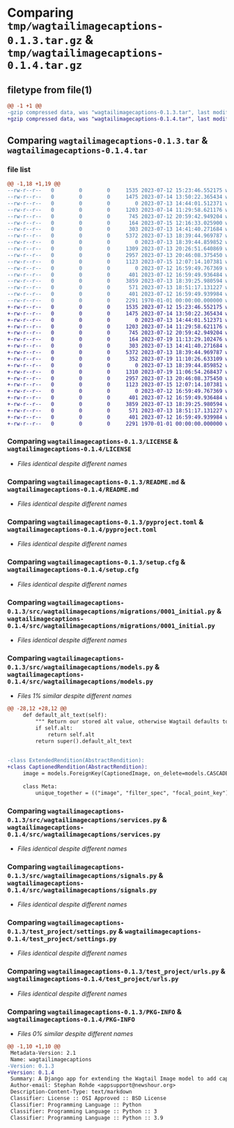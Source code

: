 # Comparing `tmp/wagtailimagecaptions-0.1.3.tar.gz` & `tmp/wagtailimagecaptions-0.1.4.tar.gz`

## filetype from file(1)

```diff
@@ -1 +1 @@
-gzip compressed data, was "wagtailimagecaptions-0.1.3.tar", last modified: Fri Jan  1 00:00:00 2016, max compression
+gzip compressed data, was "wagtailimagecaptions-0.1.4.tar", last modified: Fri Jan  1 00:00:00 2016, max compression
```

## Comparing `wagtailimagecaptions-0.1.3.tar` & `wagtailimagecaptions-0.1.4.tar`

### file list

```diff
@@ -1,18 +1,19 @@
--rw-r--r--   0        0        0     1535 2023-07-12 15:23:46.552175 wagtailimagecaptions-0.1.3/LICENSE
--rw-r--r--   0        0        0     1475 2023-07-14 13:50:22.365434 wagtailimagecaptions-0.1.3/README.md
--rw-r--r--   0        0        0        0 2023-07-13 14:44:01.512371 wagtailimagecaptions-0.1.3/media/.gitkeep
--rw-r--r--   0        0        0     1203 2023-07-14 11:29:58.621176 wagtailimagecaptions-0.1.3/pyproject.toml
--rw-r--r--   0        0        0      745 2023-07-12 20:59:42.949204 wagtailimagecaptions-0.1.3/setup.cfg
--rw-r--r--   0        0        0      164 2023-07-15 12:16:33.025900 wagtailimagecaptions-0.1.3/src/wagtailimagecaptions/__init__.py
--rw-r--r--   0        0        0      303 2023-07-13 14:41:40.271684 wagtailimagecaptions-0.1.3/src/wagtailimagecaptions/apps.py
--rw-r--r--   0        0        0     5372 2023-07-13 18:39:44.969787 wagtailimagecaptions-0.1.3/src/wagtailimagecaptions/migrations/0001_initial.py
--rw-r--r--   0        0        0        0 2023-07-13 18:39:44.859852 wagtailimagecaptions-0.1.3/src/wagtailimagecaptions/migrations/__init__.py
--rw-r--r--   0        0        0     1309 2023-07-13 20:26:51.640869 wagtailimagecaptions-0.1.3/src/wagtailimagecaptions/models.py
--rw-r--r--   0        0        0     2957 2023-07-13 20:46:08.375450 wagtailimagecaptions-0.1.3/src/wagtailimagecaptions/services.py
--rw-r--r--   0        0        0     1123 2023-07-15 12:07:14.107381 wagtailimagecaptions-0.1.3/src/wagtailimagecaptions/signals.py
--rw-r--r--   0        0        0        0 2023-07-12 16:59:49.767369 wagtailimagecaptions-0.1.3/test_project/__init__.py
--rw-r--r--   0        0        0      401 2023-07-12 16:59:49.936484 wagtailimagecaptions-0.1.3/test_project/asgi.py
--rw-r--r--   0        0        0     3859 2023-07-13 18:39:25.980594 wagtailimagecaptions-0.1.3/test_project/settings.py
--rw-r--r--   0        0        0      571 2023-07-13 18:51:17.131227 wagtailimagecaptions-0.1.3/test_project/urls.py
--rw-r--r--   0        0        0      401 2023-07-12 16:59:49.939984 wagtailimagecaptions-0.1.3/test_project/wsgi.py
--rw-r--r--   0        0        0     2291 1970-01-01 00:00:00.000000 wagtailimagecaptions-0.1.3/PKG-INFO
+-rw-r--r--   0        0        0     1535 2023-07-12 15:23:46.552175 wagtailimagecaptions-0.1.4/LICENSE
+-rw-r--r--   0        0        0     1475 2023-07-14 13:50:22.365434 wagtailimagecaptions-0.1.4/README.md
+-rw-r--r--   0        0        0        0 2023-07-13 14:44:01.512371 wagtailimagecaptions-0.1.4/media/.gitkeep
+-rw-r--r--   0        0        0     1203 2023-07-14 11:29:58.621176 wagtailimagecaptions-0.1.4/pyproject.toml
+-rw-r--r--   0        0        0      745 2023-07-12 20:59:42.949204 wagtailimagecaptions-0.1.4/setup.cfg
+-rw-r--r--   0        0        0      164 2023-07-19 11:13:29.102476 wagtailimagecaptions-0.1.4/src/wagtailimagecaptions/__init__.py
+-rw-r--r--   0        0        0      303 2023-07-13 14:41:40.271684 wagtailimagecaptions-0.1.4/src/wagtailimagecaptions/apps.py
+-rw-r--r--   0        0        0     5372 2023-07-13 18:39:44.969787 wagtailimagecaptions-0.1.4/src/wagtailimagecaptions/migrations/0001_initial.py
+-rw-r--r--   0        0        0      352 2023-07-19 11:10:26.633109 wagtailimagecaptions-0.1.4/src/wagtailimagecaptions/migrations/0002_rename_extendedrendition_captionedrendition.py
+-rw-r--r--   0        0        0        0 2023-07-13 18:39:44.859852 wagtailimagecaptions-0.1.4/src/wagtailimagecaptions/migrations/__init__.py
+-rw-r--r--   0        0        0     1310 2023-07-19 11:06:54.268437 wagtailimagecaptions-0.1.4/src/wagtailimagecaptions/models.py
+-rw-r--r--   0        0        0     2957 2023-07-13 20:46:08.375450 wagtailimagecaptions-0.1.4/src/wagtailimagecaptions/services.py
+-rw-r--r--   0        0        0     1123 2023-07-15 12:07:14.107381 wagtailimagecaptions-0.1.4/src/wagtailimagecaptions/signals.py
+-rw-r--r--   0        0        0        0 2023-07-12 16:59:49.767369 wagtailimagecaptions-0.1.4/test_project/__init__.py
+-rw-r--r--   0        0        0      401 2023-07-12 16:59:49.936484 wagtailimagecaptions-0.1.4/test_project/asgi.py
+-rw-r--r--   0        0        0     3859 2023-07-13 18:39:25.980594 wagtailimagecaptions-0.1.4/test_project/settings.py
+-rw-r--r--   0        0        0      571 2023-07-13 18:51:17.131227 wagtailimagecaptions-0.1.4/test_project/urls.py
+-rw-r--r--   0        0        0      401 2023-07-12 16:59:49.939984 wagtailimagecaptions-0.1.4/test_project/wsgi.py
+-rw-r--r--   0        0        0     2291 1970-01-01 00:00:00.000000 wagtailimagecaptions-0.1.4/PKG-INFO
```

### Comparing `wagtailimagecaptions-0.1.3/LICENSE` & `wagtailimagecaptions-0.1.4/LICENSE`

 * *Files identical despite different names*

### Comparing `wagtailimagecaptions-0.1.3/README.md` & `wagtailimagecaptions-0.1.4/README.md`

 * *Files identical despite different names*

### Comparing `wagtailimagecaptions-0.1.3/pyproject.toml` & `wagtailimagecaptions-0.1.4/pyproject.toml`

 * *Files identical despite different names*

### Comparing `wagtailimagecaptions-0.1.3/setup.cfg` & `wagtailimagecaptions-0.1.4/setup.cfg`

 * *Files identical despite different names*

### Comparing `wagtailimagecaptions-0.1.3/src/wagtailimagecaptions/migrations/0001_initial.py` & `wagtailimagecaptions-0.1.4/src/wagtailimagecaptions/migrations/0001_initial.py`

 * *Files identical despite different names*

### Comparing `wagtailimagecaptions-0.1.3/src/wagtailimagecaptions/models.py` & `wagtailimagecaptions-0.1.4/src/wagtailimagecaptions/models.py`

 * *Files 1% similar despite different names*

```diff
@@ -28,12 +28,12 @@
     def default_alt_text(self):
         """ Return our stored alt value, otherwise Wagtail defaults to the title. """
         if self.alt:
             return self.alt
         return super().default_alt_text
 
 
-class ExtendedRendition(AbstractRendition):
+class CaptionedRendition(AbstractRendition):
     image = models.ForeignKey(CaptionedImage, on_delete=models.CASCADE, related_name="renditions")
 
     class Meta:
         unique_together = (("image", "filter_spec", "focal_point_key"),)
```

### Comparing `wagtailimagecaptions-0.1.3/src/wagtailimagecaptions/services.py` & `wagtailimagecaptions-0.1.4/src/wagtailimagecaptions/services.py`

 * *Files identical despite different names*

### Comparing `wagtailimagecaptions-0.1.3/src/wagtailimagecaptions/signals.py` & `wagtailimagecaptions-0.1.4/src/wagtailimagecaptions/signals.py`

 * *Files identical despite different names*

### Comparing `wagtailimagecaptions-0.1.3/test_project/settings.py` & `wagtailimagecaptions-0.1.4/test_project/settings.py`

 * *Files identical despite different names*

### Comparing `wagtailimagecaptions-0.1.3/test_project/urls.py` & `wagtailimagecaptions-0.1.4/test_project/urls.py`

 * *Files identical despite different names*

### Comparing `wagtailimagecaptions-0.1.3/PKG-INFO` & `wagtailimagecaptions-0.1.4/PKG-INFO`

 * *Files 0% similar despite different names*

```diff
@@ -1,10 +1,10 @@
 Metadata-Version: 2.1
 Name: wagtailimagecaptions
-Version: 0.1.3
+Version: 0.1.4
 Summary: A Django app for extending the Wagtail Image model to add captions and alt fields as
 Author-email: Stephan Rohde <appsupport@newshour.org>
 Description-Content-Type: text/markdown
 Classifier: License :: OSI Approved :: BSD License
 Classifier: Programming Language :: Python
 Classifier: Programming Language :: Python :: 3
 Classifier: Programming Language :: Python :: 3.9
```


